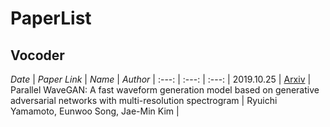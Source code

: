 # PaperList

## Vocoder
  *Date*  |  *Paper Link* | *Name* | *Author* |
:---: | :---: | :---: |
2019.10.25  |  [Arxiv](https://arxiv.org/abs/1910.1148)  | Parallel WaveGAN: A fast waveform generation model based on generative adversarial networks with multi-resolution spectrogram |  Ryuichi Yamamoto, Eunwoo Song, Jae-Min Kim  | 
